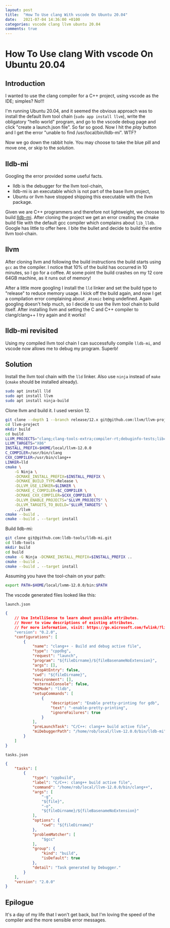 ```yaml
---
layout: post
title:  "How To Use clang With vscode On Ubuntu 20.04"
date:   2021-07-04 14:36:00 +0100
categories: vscode clang llvm ubuntu 20.04
comments: true
---
```


# How To Use clang With vscode On Ubuntu 20.04

## Introduction

I wanted to use the clang compiler for a C++ project, using vscode as the IDE;
simples? No!!!

I'm running Ubuntu 20.04, and it seemed the obvious approach was to install the
default llvm tool chain (`sudo app install llvm`), write the obligatory "hello
world" program, and go to the vscode debug page and click "create a launch.json
file". So far so good. Now I hit the *play* button and I get the error "unable
to find /usr/local/bin/lldb-mi". WTF?

Now we go down the rabbit hole. You may choose to take the blue pill and move
one, or skip to the *solution*.

## lldb-mi

Googling the error provided some useful facts.

* lldb is the debugger for the llvm tool-chain,
* lldb-mi is an executable which is not part of the base llvm project,
* Ubuntu or llvm have stopped shipping this executable with the llvm package.

Given we are C++ programmers and therefore not lightweight, we choose to build
[lldb-mi](https://github.com/lldb-tools/lldb-mi). After cloning the project
we get an error creating the cmake build file with the default gcc compiler
which complains about `lib_lldb`. Google has little to offer here. I bite the
bullet and decide to build the entire llvm tool-chain.

## llvm

After cloning llvm and following the build instructions the build starts using
`gcc` as the compiler. I notice that 10% of the build has occurred in 10
minutes, so I go for a coffee. At some point the build crashes on my 12 core
64GB machine, as it runs out of memory!

After a little more googling I install the `lld` linker and set the build type
to "release" to reduce memory usage. I kick off the build again, and now I get
a compilation error complaining about `_Atomic` being undefined. Again googling
doesn't help much, so I decide to use the llvm tool chain to build itself. After
installing llvm and setting the C and C++ compiler to clang/clang++ I try again
and it works!

## lldb-mi revisited

Using my compiled llvm tool chain I can successfully compile `lldb-mi`, and
vscode now allows me to debug my program. Superb!

## Solution

Install the llvm tool chain with the `lld` linker. Also use `ninja` instead of
`make` (`cmake` should be installed already).

```bash
sudo apt install lld
sudo apt install llvm
sudo apt install ninja-build
```

Clone llvm and build it. I used version 12.

```bash
git clone --depth 1 --branch release/12.x git@github.com:llvm/llvm-project.git
cd llvm-project
mkdir build
cd build
LLVM_PROJECTS="clang;clang-tools-extra;compiler-rt;debuginfo-tests;libc;libclc;libcxx;libcxxabi;libunwind;lld;lldb;mlir;openmp;parallel-libs;polly;pstl"
LLVM_TARGETS="X86"
INSTALL_PREFIX=$HOME/local/llvm-12.0.0
C_COMPILER=/usr/bin/clang
CXX_COMPILER=/usr/bin/clang++
LINKER=lld
cmake \
    -G Ninja \
    -DCMAKE_INSTALL_PREFIX=$INSTALL_PREFIX \
    -DCMAKE_BUILD_TYPE=Release \
    -DLLVM_USE_LINKER=$LINKER \
    -DCMAKE_C_COMPILER=$C_COMPILER \
    -DCMAKE_CXX_COMPILER=$CXX_COMPILER \
    -DLLVM_ENABLE_PROJECTS="$LLVM_PROJECTS" \
    -DLLVM_TARGETS_TO_BUILD="$LLVM_TARGETS" \
    ../llvm
cmake --build .
cmake --build . --target install
```

Build lldb-mi:

```bash
git clone git@github.com:lldb-tools/lldb-mi.git
cd lldb-tools
mkdir build
cd build
cmake -G Ninja -DCMAKE_INSTALL_PREFIX=$INSTALL_PREFIX ..
cmake --build .
cmake --build . --target install
```

Assuming you have the tool-chain on your path:

```bash
export PATH=$HOME/local/lvmm-12.0.0/bin:$PATH
```

The vscode generated files looked like this:

`launch.json`

```json
{
    // Use IntelliSense to learn about possible attributes.
    // Hover to view descriptions of existing attributes.
    // For more information, visit: https://go.microsoft.com/fwlink/?linkid=830387
    "version": "0.2.0",
    "configurations": [
        {
            "name": "clang++ - Build and debug active file",
            "type": "cppdbg",
            "request": "launch",
            "program": "${fileDirname}/${fileBasenameNoExtension}",
            "args": [],
            "stopAtEntry": false,
            "cwd": "${fileDirname}",
            "environment": [],
            "externalConsole": false,
            "MIMode": "lldb",
            "setupCommands": [
                {
                    "description": "Enable pretty-printing for gdb",
                    "text": "-enable-pretty-printing",
                    "ignoreFailures": true
                }
            ],
            "preLaunchTask": "C/C++: clang++ build active file",
            "miDebuggerPath": "/home/rob/local/llvm-12.0.0/bin/lldb-mi"
        }
    ]
}
```

`tasks.json`

```json
{
    "tasks": [
        {
            "type": "cppbuild",
            "label": "C/C++: clang++ build active file",
            "command": "/home/rob/local/llvm-12.0.0/bin/clang++",
            "args": [
                "-g",
                "${file}",
                "-o",
                "${fileDirname}/${fileBasenameNoExtension}"
            ],
            "options": {
                "cwd": "${fileDirname}"
            },
            "problemMatcher": [
                "$gcc"
            ],
            "group": {
                "kind": "build",
                "isDefault": true
            },
            "detail": "Task generated by Debugger."
        }
    ],
    "version": "2.0.0"
}
```

## Epilogue

It's a day of my life that I won't get back, but I'm loving the speed of the
compiler and the more sensible error messages.
